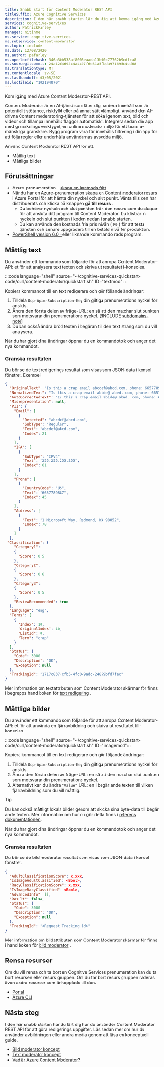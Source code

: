 ```yaml
---
title: Snabb start för Content Moderator REST API
titleSuffix: Azure Cognitive Services
description: I den här snabb starten lär du dig att komma igång med Azure Content Moderator REST API. Bygg program vara för innehålls filtrering i din app för att följa regler eller underhålla användarnas avsedda miljö.
services: cognitive-services
author: PatrickFarley
manager: nitinme
ms.service: cognitive-services
ms.subservice: content-moderator
ms.topic: include
ms.date: 12/08/2020
ms.author: pafarley
ms.openlocfilehash: 346a30b538af8006eaada13b00c77762b9cdfca8
ms.sourcegitcommit: 24a12d4692c4a4c97f6e31a5fbda971695c4cd68
ms.translationtype: MT
ms.contentlocale: sv-SE
ms.lasthandoff: 03/05/2021
ms.locfileid: "102194070"
---
```

Kom igång med Azure Content Moderator-REST API. 

Content Moderator är en AI-tjänst som låter dig hantera innehåll som är potentiellt stötande, riskfylld eller på annat sätt olämpligt. Använd den AI-drivna Content moderatoring-tjänsten för att söka igenom text, bild och videor och tillämpa innehålls flaggor automatiskt. Integrera sedan din app med gransknings verktyget, en online moderator miljö för ett team av mänskliga granskare. Bygg program vara för innehålls filtrering i din app för att följa regler eller underhålla användarnas avsedda miljö.

Använd Content Moderator REST API för att:

* Måttlig text
* Måttliga bilder

## <a name="prerequisites"></a>Förutsättningar

* Azure-prenumeration – [skapa en kostnads fritt](https://azure.microsoft.com/free/cognitive-services/)
* När du har en Azure-prenumeration <a href="https://ms.portal.azure.com/#create/Microsoft.CognitiveServicesContentModerator"  title=" skapar du en Content moderator resurs "  target="_blank"> skapa en Content moderator resurs <span class="docon docon-navigate-external x-hidden-focus"></span> </a> i Azure Portal för att hämta din nyckel och slut punkt. Vänta tills den har distribuerats och klicka på knappen **gå till resurs** .
    * Du behöver nyckeln och slut punkten från den resurs som du skapar för att ansluta ditt program till Content Moderator. Du klistrar in nyckeln och slut punkten i koden nedan i snabb starten.
    * Du kan använda den kostnads fria pris nivån ( `F0` ) för att testa tjänsten och senare uppgradera till en betald nivå för produktion.
* [PowerShell version 6.0 +](https://docs.microsoft.com/powershell/scripting/install/installing-powershell-core-on-windows?view=powershell-7.1)eller liknande kommando rads program.


## <a name="moderate-text"></a>Måttlig text

Du använder ett kommando som följande för att anropa Content Moderator-API: et för att analysera text texten och skriva ut resultatet i-konsolen.

:::code language="shell" source="~/cognitive-services-quickstart-code/curl/content-moderator/quickstart.sh" ID="textmod":::

Kopiera kommandot till en text redigerare och gör följande ändringar:

1. Tilldela `Ocp-Apim-Subscription-Key` din giltiga prenumerations nyckel för ansikts.
1. Ändra den första delen av fråge-URL: en så att den matchar slut punkten som motsvarar din prenumerations nyckel.
   [!INCLUDE [subdomains-note](../../../../../includes/cognitive-services-custom-subdomains-note.md)]
1. Du kan också ändra bröd texten i begäran till den text sträng som du vill analysera.

När du har gjort dina ändringar öppnar du en kommandotolk och anger det nya kommandot. 

### <a name="examine-the-results"></a>Granska resultaten

Du bör se de text redigerings resultat som visas som JSON-data i konsol fönstret. Exempel:

```json
{
  "OriginalText": "Is this a crap email abcdef@abcd.com, phone: 6657789887, IP: 255.255.255.255,\n1 Microsoft Way, Redmond, WA 98052\n",
  "NormalizedText": "Is this a crap email abide@ abed. com, phone: 6657789887, IP: 255. 255. 255. 255, \n1 Microsoft Way, Redmond, WA 98052",
  "AutoCorrectedText": "Is this a crap email abide@ abed. com, phone: 6657789887, IP: 255. 255. 255. 255, \n1 Microsoft Way, Redmond, WA 98052",
  "Misrepresentation": null,
  "PII": {
    "Email": [
      {
        "Detected": "abcdef@abcd.com",
        "SubType": "Regular",
        "Text": "abcdef@abcd.com",
        "Index": 21
      }
    ],
    "IPA": [
      {
        "SubType": "IPV4",
        "Text": "255.255.255.255",
        "Index": 61
      }
    ],
    "Phone": [
      {
        "CountryCode": "US",
        "Text": "6657789887",
        "Index": 45
      }
    ],
    "Address": [
      {
        "Text": "1 Microsoft Way, Redmond, WA 98052",
        "Index": 78
      }
    ]
  },
 "Classification": {
    "Category1": 
    {
      "Score": 0.5
    },
    "Category2": 
    {
      "Score": 0.6
    },
    "Category3": 
    {
      "Score": 0.5
    },
    "ReviewRecommended": true
  },
  "Language": "eng",
  "Terms": [
    {
      "Index": 10,
      "OriginalIndex": 10,
      "ListId": 0,
      "Term": "crap"
    }
  ],
  "Status": {
    "Code": 3000,
    "Description": "OK",
    "Exception": null
  },
  "TrackingId": "1717c837-cfb5-4fc0-9adc-24859bfd7fac"
}
```

Mer information om textattributen som Content Moderator skärmar för finns i begrepps hand boken för [text redigering](../../text-moderation-api.md) .

## <a name="moderate-images"></a>Måttliga bilder

Du använder ett kommando som följande för att anropa Content Moderator-API: et för att använda en fjärravbildning och skriva ut resultatet till-konsolen.

:::code language="shell" source="~/cognitive-services-quickstart-code/curl/content-moderator/quickstart.sh" ID="imagemod":::

Kopiera kommandot till en text redigerare och gör följande ändringar:

1. Tilldela `Ocp-Apim-Subscription-Key` din giltiga prenumerations nyckel för ansikts.
1. Ändra den första delen av fråge-URL: en så att den matchar slut punkten som motsvarar din prenumerations nyckel.
1. Alternativt kan du ändra `"Value"` URL: en i begär ande texten till vilken fjärravbildning som du vill måttlig.

> [!TIP]
> Du kan också måttligt lokala bilder genom att skicka sina byte-data till begär ande texten. Mer information om hur du gör detta finns i [referens dokumentationen](https://westus.dev.cognitive.microsoft.com/docs/services/57cf753a3f9b070c105bd2c1/operations/57cf753a3f9b070868a1f66c) .

När du har gjort dina ändringar öppnar du en kommandotolk och anger det nya kommandot. 

### <a name="examine-the-results"></a>Granska resultaten

Du bör se de bild moderator resultat som visas som JSON-data i konsol fönstret. 

```json
{
  "AdultClassificationScore": x.xxx,
  "IsImageAdultClassified": <Bool>,
  "RacyClassificationScore": x.xxx,
  "IsImageRacyClassified": <Bool>,
  "AdvancedInfo": [],
  "Result": false,
  "Status": {
    "Code": 3000,
    "Description": "OK",
    "Exception": null
  },
  "TrackingId": "<Request Tracking Id>"
}
```

Mer information om bildattributen som Content Moderator skärmar för finns i hand boken för [bild moderator](../../image-moderation-api.md) .

## <a name="clean-up-resources"></a>Rensa resurser

Om du vill rensa och ta bort en Cognitive Services prenumeration kan du ta bort resursen eller resurs gruppen. Om du tar bort resurs gruppen raderas även andra resurser som är kopplade till den.

* [Portal](../../../cognitive-services-apis-create-account.md#clean-up-resources)
* [Azure CLI](../../../cognitive-services-apis-create-account-cli.md#clean-up-resources)

## <a name="next-steps"></a>Nästa steg

I den här snabb starten har du lärt dig hur du använder Content Moderator REST API för att göra redigerings uppgifter. Läs sedan mer om hur du använder avbildningen eller andra media genom att läsa en konceptuell guide.

* [Bild moderator koncept](../../image-moderation-api.md)
* [Text moderator koncept](../../text-moderation-api.md)
* [Vad är Azure Content Moderator?](../../overview.md)
